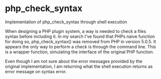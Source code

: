 # php_check_syntax
Implementation of php_check_syntax through shell execution

When designing a PHP plugin system, a way is needed to check
a files syntax before including it. In my search I've found
that PHPs naive function for doing so, php_check_syntax()
was removed from PHP in version 5.0.5. It appears the only
way to perform a check is through the command line. This
is a wrapper function, simulating the interface of the 
original PHP function.

Even though I am not sure about the error messages 
provided by the original implementation, I am returning
what the shell execution returns as error message on
syntax error. 
